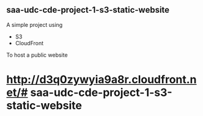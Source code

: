 ## saa-udc-cde-project-1-s3-static-website

A simple project using
- S3
- CloudFront

To host a public website 

# http://d3q0zywyia9a8r.cloudfront.net/# saa-udc-cde-project-1-s3-static-website
